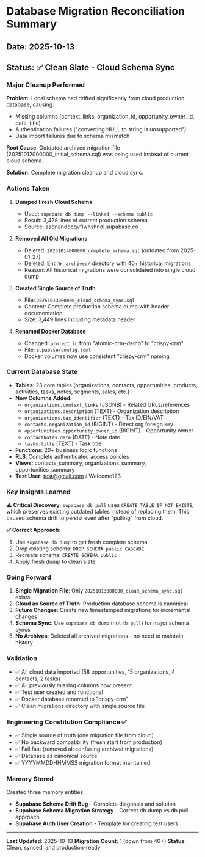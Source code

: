 # Database Migration Reconciliation Summary

## Date: 2025-10-13

## Status: ✅ Clean Slate - Cloud Schema Sync

### Major Cleanup Performed

**Problem**: Local schema had drifted significantly from cloud production database, causing:
- Missing columns (context_links, organization_id, opportunity_owner_id, date, title)
- Authentication failures ("converting NULL to string is unsupported")
- Data import failures due to schema mismatch

**Root Cause**: Outdated archived migration file (20251012000000_initial_schema.sql) was being used instead of current cloud schema.

**Solution**: Complete migration cleanup and cloud sync.

### Actions Taken

1. **Dumped Fresh Cloud Schema**
   - Used: `supabase db dump --linked --schema public`
   - Result: 3,428 lines of current production schema
   - Source: aaqnanddcqvfiwhshndl.supabase.co

2. **Removed All Old Migrations**
   - Deleted: `20251014000000_complete_schema.sql` (outdated from 2025-01-27)
   - Deleted: Entire `_archived/` directory with 40+ historical migrations
   - Reason: All historical migrations were consolidated into single cloud dump

3. **Created Single Source of Truth**
   - File: `20251013000000_cloud_schema_sync.sql`
   - Content: Complete production schema dump with header documentation
   - Size: 3,449 lines including metadata header

4. **Renamed Docker Database**
   - Changed: `project_id` from "atomic-crm-demo" to "crispy-crm"
   - File: `supabase/config.toml`
   - Docker volumes now use consistent "crispy-crm" naming

### Current Database State

- **Tables**: 23 core tables (organizations, contacts, opportunities, products, activities, tasks, notes, segments, sales, etc.)
- **New Columns Added**:
  - `organizations.context_links` (JSONB) - Related URLs/references
  - `organizations.description` (TEXT) - Organization description
  - `organizations.tax_identifier` (TEXT) - Tax ID/EIN/VAT
  - `contacts.organization_id` (BIGINT) - Direct org foreign key
  - `opportunities.opportunity_owner_id` (BIGINT) - Opportunity owner
  - `contactNotes.date` (DATE) - Note date
  - `tasks.title` (TEXT) - Task title
- **Functions**: 20+ business logic functions
- **RLS**: Complete authenticated access policies
- **Views**: contacts_summary, organizations_summary, opportunities_summary
- **Test User**: test@gmail.com / Welcome123

### Key Insights Learned

**⚠️ Critical Discovery**: `supabase db pull` uses `CREATE TABLE IF NOT EXISTS`, which preserves existing outdated tables instead of replacing them. This caused schema drift to persist even after "pulling" from cloud.

**✅ Correct Approach**:
1. Use `supabase db dump` to get fresh complete schema
2. Drop existing schema: `DROP SCHEMA public CASCADE`
3. Recreate schema: `CREATE SCHEMA public`
4. Apply fresh dump to clean slate

### Going Forward

1. **Single Migration File**: Only `20251013000000_cloud_schema_sync.sql` exists
2. **Cloud as Source of Truth**: Production database schema is canonical
3. **Future Changes**: Create new timestamped migrations for incremental changes
4. **Schema Sync**: Use `supabase db dump` (not `db pull`) for major schema syncs
5. **No Archives**: Deleted all archived migrations - no need to maintain history

### Validation

- ✅ All cloud data imported (58 opportunities, 15 organizations, 4 contacts, 2 tasks)
- ✅ All previously missing columns now present
- ✅ Test user created and functional
- ✅ Docker database renamed to "crispy-crm"
- ✅ Clean migrations directory with single source file

### Engineering Constitution Compliance ✅

- ✅ Single source of truth (one migration file from cloud)
- ✅ No backward compatibility (fresh start from production)
- ✅ Fail fast (removed all confusing archived migrations)
- ✅ Database as canonical source
- ✅ YYYYMMDDHHMMSS migration format maintained

### Memory Stored

Created three memory entities:
- **Supabase Schema Drift Bug** - Complete diagnosis and solution
- **Supabase Schema Migration Strategy** - Correct db dump vs db pull approach
- **Supabase Auth User Creation** - Template for creating test users

---

**Last Updated**: 2025-10-13
**Migration Count**: 1 (down from 40+)
**Status**: Clean, synced, and production-ready
